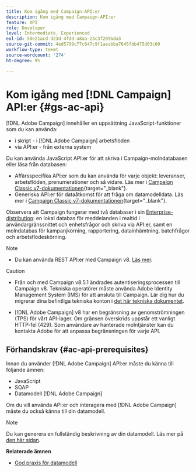 ```yaml
---
title: Kom igång med Campaign-API:er
description: Kom igång med Campaign-API:er
feature: API
role: Developer
level: Intermediate, Experienced
exl-id: 50e21acd-d23d-4fdd-a8aa-23c3f209bda3
source-git-commit: 4ed5799c77c647c9f1aeabba7645fbb475d03c09
workflow-type: tm+mt
source-wordcount: '274'
ht-degree: 9%

---
```


# Kom igång med [!DNL Campaign] API:er {#gs-ac-api}

[!DNL Adobe Campaign] innehåller en uppsättning JavaScript-funktioner som du kan använda:

* i skript - i [!DNL Adobe Campaign] arbetsflöden
* via API:er - från externa system

Du kan använda JavaScript API:er för att skriva i Campaign-molndatabasen eller läsa från databasen:

* Affärsspecifika API:er som du kan använda för varje objekt: leveranser, arbetsflöden, prenumerationer och så vidare. Läs mer i [Campaign Classic v7-dokumentationen](https://experienceleague.adobe.com/docs/campaign-classic/using/configuring-campaign-classic/api/business-oriented-apis.html){target="_blank"}.
* Generiska API:er för dataåtkomst för att fråga om datamodelldata. Läs mer i [Campaign Classic v7-dokumentationen](https://experienceleague.adobe.com/docs/campaign-classic/using/configuring-campaign-classic/api/data-oriented-apis.html){target="_blank"}.

Observera att Campaign fungerar med två databaser i sin [Enterprise-distribution](../architecture/enterprise-deployment.md): en lokal databas för meddelanden i realtid i användargränssnittet och enhetsfrågor och skriva via API:er, samt en molndatabas för kampanjkörning, rapportering, datainhämtning, batchfrågor och arbetsflödeskörning.

>[!NOTE]
>
>* Du kan använda REST API:er med Campaign v8. [Läs mer](../dev/api/get-started-apis.md).

>[!CAUTION]
>
>* Från och med Campaign v8.5.1 ändrades autentiseringsprocessen till Campaign v8. Tekniska operatörer måste använda Adobe Identity Management System (IMS) för att ansluta till Campaign. Lär dig hur du migrerar dina befintliga tekniska konton i [det här tekniska dokumentet](../../technotes/upgrades/ims-migration.md).
>
>* [!DNL Adobe Campaign] v8 har en begränsning av genomströmningen (TPS) för vårt API-lager. Om gränsen överskrids uppstår ett vanligt HTTP-fel (429). Som användare av hanterade molntjänster kan du kontakta Adobe för att anpassa begränsningen för varje API.
> 

## Förhandskrav {#ac-api-prerequisites}

Innan du använder [!DNL Adobe Campaign] API:er måste du känna till följande ämnen:

* JavaScript
* SOAP
* Datamodell [!DNL Adobe Campaign]

Om du vill använda API:er och interagera med [!DNL Adobe Campaign] måste du också känna till din datamodell.

>[!NOTE]
>Du kan generera en fullständig beskrivning av din datamodell. Läs mer på [den här sidan](datamodel.md).


**Relaterade ämnen**

* [God praxis för datamodell](datamodel-best-practices.md)
